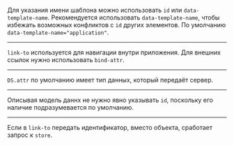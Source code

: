 Для указания имени шаблона можно использовать `id` или `data-template-name`. Рекомендуется использовать `data-template-name`, чтобы избежать возможных конфликтов с `id` других элементов. По умолчанию `data-template-name="application"`.

---
`link-to` используется для навигации внутри приложения. Для внешних ссылок нужно использовать `bind-attr`.

---
`DS.attr` по умолчанию имеет тип данных, который передаёт сервер.

---
Описывая модель даннх не нужно явно указывать `id`, поскольку его наличие подразумевается по умолчанию.

---
Если в `link-to` передать идентификатор, вместо объекта, сработает запрос к `store`.
